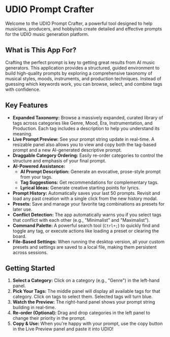 # UDIO Prompt Crafter

Welcome to the UDIO Prompt Crafter, a powerful tool designed to help musicians, producers, and hobbyists create detailed and effective prompts for the UDIO music generation platform.

## What is This App For?

Crafting the perfect prompt is key to getting great results from AI music generators. This application provides a structured, guided environment to build high-quality prompts by exploring a comprehensive taxonomy of musical styles, moods, instruments, and production techniques. Instead of guessing which keywords work, you can browse, select, and combine tags with confidence.

## Key Features

-   **Expanded Taxonomy:** Browse a massively expanded, curated library of tags across categories like Genre, Mood, Era, Instrumentation, and Production. Each tag includes a description to help you understand its meaning.
-   **Live Prompt Preview:** See your prompt string update in real-time. A resizable panel also allows you to view and copy both the tag-based prompt and a new AI-generated descriptive prompt.
-   **Draggable Category Ordering:** Easily re-order categories to control the structure and emphasis of your final prompt.
-   **AI-Powered Assistance:**
    -   **AI Prompt Description:** Generate an evocative, prose-style prompt from your tags.
    -   **Tag Suggestions:** Get recommendations for complementary tags.
    -   **Lyrical Ideas:** Generate creative starting points for lyrics.
-   **Prompt History:** Automatically saves your last 50 prompts. Revisit and load any past creation with a single click from the new history modal.
-   **Presets:** Save and manage your favorite tag combinations as presets for later use.
-   **Conflict Detection:** The app automatically warns you if you select tags that conflict with each other (e.g., "Minimalist" and "Maximalist").
-   **Command Palette:** A powerful search tool (`Ctrl+;`) to quickly find and toggle any tag, or execute actions like loading a preset or clearing the board.
-   **File-Based Settings:** When running the desktop version, all your custom presets and settings are saved to a local file, making them persistent across sessions.

## Getting Started

1.  **Select a Category:** Click on a category (e.g., "Genre") in the left-hand panel.
2.  **Pick Your Tags:** The middle panel will display all available tags for that category. Click on tags to select them. Selected tags will turn blue.
3.  **Watch the Preview:** The right-hand panel shows your prompt string building in real-time.
4.  **Re-order (Optional):** Drag and drop categories in the left panel to change their priority in the prompt.
5.  **Copy & Use:** When you're happy with your prompt, use the copy button in the Live Preview panel and paste it into UDIO!
